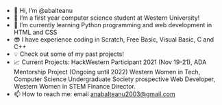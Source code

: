 - 👋 Hi, I’m @abalteanu
- 👀 I’m a first year computer science student at Western University!
- 🌱 I’m currently learning Python programming and web development in HTML and CSS
- :sunglasses: I have experience coding in Scratch, Free Basic, Visual Basic, C and C++
- :bulb: Check out some of my past projects!
- :chart_with_upwards_trend: Current Projects: HackWestern Participant 2021 (Nov 19-21), ADA Mentorship Project (Ongoing until 2022) Western Women in Tech, Computer Science Undergraduate Society prospective Web Developer, Western Women in STEM Finance Director.
- 📫 How to reach me: email anabalteanu2003@gmail.com


